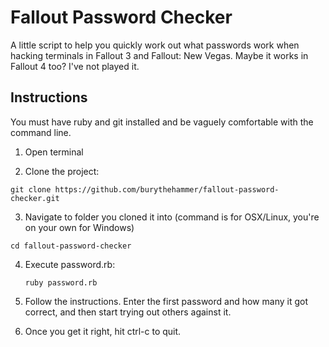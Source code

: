 # Fallout Password Checker

A little script to help you quickly work out what passwords work when hacking terminals in Fallout 3 and Fallout: New Vegas. Maybe it works in Fallout 4 too? I've not played it.

Instructions
------------

You must have ruby and git installed and be vaguely comfortable with the command line.

1. Open terminal

2. Clone the project:

  `git clone https://github.com/burythehammer/fallout-password-checker.git`

3. Navigate to folder you cloned it into (command is for OSX/Linux, you're on your own for Windows)

  `cd fallout-password-checker`

4. Execute password.rb:

    `ruby password.rb`

5. Follow the instructions. Enter the first password and how many it got correct, and then start trying out others against it.

6. Once you get it right, hit ctrl-c to quit.
